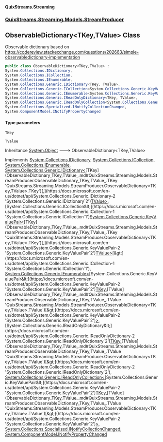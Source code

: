 #### [QuixStreams.Streaming](index.md 'index')
### [QuixStreams.Streaming.Models.StreamProducer](QuixStreams.Streaming.Models.StreamProducer.md 'QuixStreams.Streaming.Models.StreamProducer')

## ObservableDictionary<TKey,TValue> Class

Observable dictionary based on https://codereview.stackexchange.com/questions/202663/simple-observabledictionary-implementation

```csharp
public class ObservableDictionary<TKey,TValue> :
System.Collections.IDictionary,
System.Collections.ICollection,
System.Collections.IEnumerable,
System.Collections.Generic.IDictionary<TKey, TValue>,
System.Collections.Generic.ICollection<System.Collections.Generic.KeyValuePair<TKey, TValue>>,
System.Collections.Generic.IEnumerable<System.Collections.Generic.KeyValuePair<TKey, TValue>>,
System.Collections.Generic.IReadOnlyDictionary<TKey, TValue>,
System.Collections.Generic.IReadOnlyCollection<System.Collections.Generic.KeyValuePair<TKey, TValue>>,
System.Collections.Specialized.INotifyCollectionChanged,
System.ComponentModel.INotifyPropertyChanged
```
#### Type parameters

<a name='QuixStreams.Streaming.Models.StreamProducer.ObservableDictionary_TKey,TValue_.TKey'></a>

`TKey`

<a name='QuixStreams.Streaming.Models.StreamProducer.ObservableDictionary_TKey,TValue_.TValue'></a>

`TValue`

Inheritance [System.Object](https://docs.microsoft.com/en-us/dotnet/api/System.Object 'System.Object') &#129106; ObservableDictionary<TKey,TValue>

Implements [System.Collections.IDictionary](https://docs.microsoft.com/en-us/dotnet/api/System.Collections.IDictionary 'System.Collections.IDictionary'), [System.Collections.ICollection](https://docs.microsoft.com/en-us/dotnet/api/System.Collections.ICollection 'System.Collections.ICollection'), [System.Collections.IEnumerable](https://docs.microsoft.com/en-us/dotnet/api/System.Collections.IEnumerable 'System.Collections.IEnumerable'), [System.Collections.Generic.IDictionary&lt;](https://docs.microsoft.com/en-us/dotnet/api/System.Collections.Generic.IDictionary-2 'System.Collections.Generic.IDictionary`2')[TKey](ObservableDictionary_TKey,TValue_.md#QuixStreams.Streaming.Models.StreamProducer.ObservableDictionary_TKey,TValue_.TKey 'QuixStreams.Streaming.Models.StreamProducer.ObservableDictionary<TKey,TValue>.TKey')[,](https://docs.microsoft.com/en-us/dotnet/api/System.Collections.Generic.IDictionary-2 'System.Collections.Generic.IDictionary`2')[TValue](ObservableDictionary_TKey,TValue_.md#QuixStreams.Streaming.Models.StreamProducer.ObservableDictionary_TKey,TValue_.TValue 'QuixStreams.Streaming.Models.StreamProducer.ObservableDictionary<TKey,TValue>.TValue')[&gt;](https://docs.microsoft.com/en-us/dotnet/api/System.Collections.Generic.IDictionary-2 'System.Collections.Generic.IDictionary`2'), [System.Collections.Generic.ICollection&lt;](https://docs.microsoft.com/en-us/dotnet/api/System.Collections.Generic.ICollection-1 'System.Collections.Generic.ICollection`1')[System.Collections.Generic.KeyValuePair&lt;](https://docs.microsoft.com/en-us/dotnet/api/System.Collections.Generic.KeyValuePair-2 'System.Collections.Generic.KeyValuePair`2')[TKey](ObservableDictionary_TKey,TValue_.md#QuixStreams.Streaming.Models.StreamProducer.ObservableDictionary_TKey,TValue_.TKey 'QuixStreams.Streaming.Models.StreamProducer.ObservableDictionary<TKey,TValue>.TKey')[,](https://docs.microsoft.com/en-us/dotnet/api/System.Collections.Generic.KeyValuePair-2 'System.Collections.Generic.KeyValuePair`2')[TValue](ObservableDictionary_TKey,TValue_.md#QuixStreams.Streaming.Models.StreamProducer.ObservableDictionary_TKey,TValue_.TValue 'QuixStreams.Streaming.Models.StreamProducer.ObservableDictionary<TKey,TValue>.TValue')[&gt;](https://docs.microsoft.com/en-us/dotnet/api/System.Collections.Generic.KeyValuePair-2 'System.Collections.Generic.KeyValuePair`2')[&gt;](https://docs.microsoft.com/en-us/dotnet/api/System.Collections.Generic.ICollection-1 'System.Collections.Generic.ICollection`1'), [System.Collections.Generic.IEnumerable&lt;](https://docs.microsoft.com/en-us/dotnet/api/System.Collections.Generic.IEnumerable-1 'System.Collections.Generic.IEnumerable`1')[System.Collections.Generic.KeyValuePair&lt;](https://docs.microsoft.com/en-us/dotnet/api/System.Collections.Generic.KeyValuePair-2 'System.Collections.Generic.KeyValuePair`2')[TKey](ObservableDictionary_TKey,TValue_.md#QuixStreams.Streaming.Models.StreamProducer.ObservableDictionary_TKey,TValue_.TKey 'QuixStreams.Streaming.Models.StreamProducer.ObservableDictionary<TKey,TValue>.TKey')[,](https://docs.microsoft.com/en-us/dotnet/api/System.Collections.Generic.KeyValuePair-2 'System.Collections.Generic.KeyValuePair`2')[TValue](ObservableDictionary_TKey,TValue_.md#QuixStreams.Streaming.Models.StreamProducer.ObservableDictionary_TKey,TValue_.TValue 'QuixStreams.Streaming.Models.StreamProducer.ObservableDictionary<TKey,TValue>.TValue')[&gt;](https://docs.microsoft.com/en-us/dotnet/api/System.Collections.Generic.KeyValuePair-2 'System.Collections.Generic.KeyValuePair`2')[&gt;](https://docs.microsoft.com/en-us/dotnet/api/System.Collections.Generic.IEnumerable-1 'System.Collections.Generic.IEnumerable`1'), [System.Collections.Generic.IReadOnlyDictionary&lt;](https://docs.microsoft.com/en-us/dotnet/api/System.Collections.Generic.IReadOnlyDictionary-2 'System.Collections.Generic.IReadOnlyDictionary`2')[TKey](ObservableDictionary_TKey,TValue_.md#QuixStreams.Streaming.Models.StreamProducer.ObservableDictionary_TKey,TValue_.TKey 'QuixStreams.Streaming.Models.StreamProducer.ObservableDictionary<TKey,TValue>.TKey')[,](https://docs.microsoft.com/en-us/dotnet/api/System.Collections.Generic.IReadOnlyDictionary-2 'System.Collections.Generic.IReadOnlyDictionary`2')[TValue](ObservableDictionary_TKey,TValue_.md#QuixStreams.Streaming.Models.StreamProducer.ObservableDictionary_TKey,TValue_.TValue 'QuixStreams.Streaming.Models.StreamProducer.ObservableDictionary<TKey,TValue>.TValue')[&gt;](https://docs.microsoft.com/en-us/dotnet/api/System.Collections.Generic.IReadOnlyDictionary-2 'System.Collections.Generic.IReadOnlyDictionary`2'), [System.Collections.Generic.IReadOnlyCollection&lt;](https://docs.microsoft.com/en-us/dotnet/api/System.Collections.Generic.IReadOnlyCollection-1 'System.Collections.Generic.IReadOnlyCollection`1')[System.Collections.Generic.KeyValuePair&lt;](https://docs.microsoft.com/en-us/dotnet/api/System.Collections.Generic.KeyValuePair-2 'System.Collections.Generic.KeyValuePair`2')[TKey](ObservableDictionary_TKey,TValue_.md#QuixStreams.Streaming.Models.StreamProducer.ObservableDictionary_TKey,TValue_.TKey 'QuixStreams.Streaming.Models.StreamProducer.ObservableDictionary<TKey,TValue>.TKey')[,](https://docs.microsoft.com/en-us/dotnet/api/System.Collections.Generic.KeyValuePair-2 'System.Collections.Generic.KeyValuePair`2')[TValue](ObservableDictionary_TKey,TValue_.md#QuixStreams.Streaming.Models.StreamProducer.ObservableDictionary_TKey,TValue_.TValue 'QuixStreams.Streaming.Models.StreamProducer.ObservableDictionary<TKey,TValue>.TValue')[&gt;](https://docs.microsoft.com/en-us/dotnet/api/System.Collections.Generic.KeyValuePair-2 'System.Collections.Generic.KeyValuePair`2')[&gt;](https://docs.microsoft.com/en-us/dotnet/api/System.Collections.Generic.IReadOnlyCollection-1 'System.Collections.Generic.IReadOnlyCollection`1'), [System.Collections.Specialized.INotifyCollectionChanged](https://docs.microsoft.com/en-us/dotnet/api/System.Collections.Specialized.INotifyCollectionChanged 'System.Collections.Specialized.INotifyCollectionChanged'), [System.ComponentModel.INotifyPropertyChanged](https://docs.microsoft.com/en-us/dotnet/api/System.ComponentModel.INotifyPropertyChanged 'System.ComponentModel.INotifyPropertyChanged')